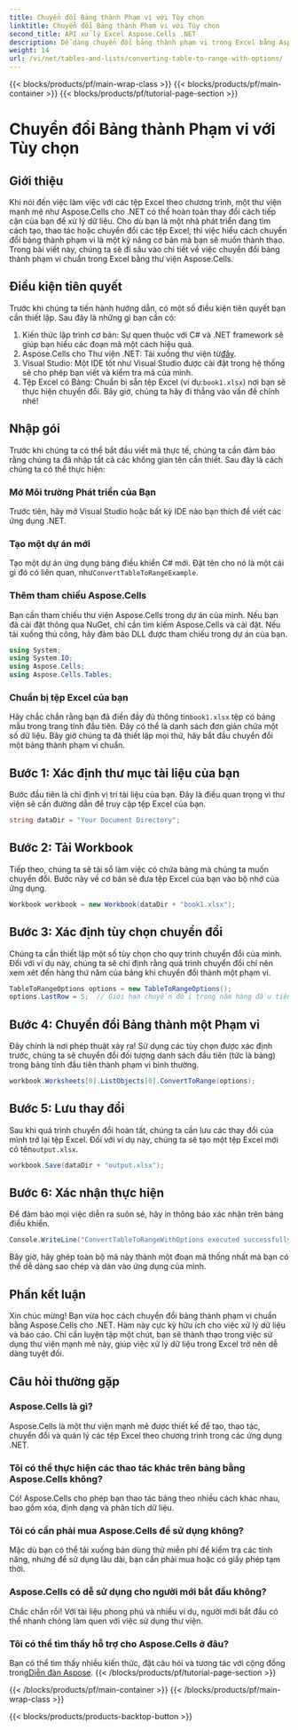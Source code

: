```yaml
---
title: Chuyển đổi Bảng thành Phạm vi với Tùy chọn
linktitle: Chuyển đổi Bảng thành Phạm vi với Tùy chọn
second_title: API xử lý Excel Aspose.Cells .NET
description: Dễ dàng chuyển đổi bảng thành phạm vi trong Excel bằng Aspose.Cells cho .NET với hướng dẫn từng bước. Nâng cao kỹ năng xử lý dữ liệu Excel của bạn.
weight: 14
url: /vi/net/tables-and-lists/converting-table-to-range-with-options/
---
```


{{< blocks/products/pf/main-wrap-class >}}
{{< blocks/products/pf/main-container >}}
{{< blocks/products/pf/tutorial-page-section >}}

# Chuyển đổi Bảng thành Phạm vi với Tùy chọn

## Giới thiệu
Khi nói đến việc làm việc với các tệp Excel theo chương trình, một thư viện mạnh mẽ như Aspose.Cells cho .NET có thể hoàn toàn thay đổi cách tiếp cận của bạn để xử lý dữ liệu. Cho dù bạn là một nhà phát triển đang tìm cách tạo, thao tác hoặc chuyển đổi các tệp Excel, thì việc hiểu cách chuyển đổi bảng thành phạm vi là một kỹ năng cơ bản mà bạn sẽ muốn thành thạo. Trong bài viết này, chúng ta sẽ đi sâu vào chi tiết về việc chuyển đổi bảng thành phạm vi chuẩn trong Excel bằng thư viện Aspose.Cells. 
## Điều kiện tiên quyết
Trước khi chúng ta tiến hành hướng dẫn, có một số điều kiện tiên quyết bạn cần thiết lập. Sau đây là những gì bạn cần có:
1. Kiến thức lập trình cơ bản: Sự quen thuộc với C# và .NET framework sẽ giúp bạn hiểu các đoạn mã một cách hiệu quả.
2.  Aspose.Cells cho Thư viện .NET: Tải xuống thư viện từ[đây](https://releases.aspose.com/cells/net/). 
3. Visual Studio: Một IDE tốt như Visual Studio được cài đặt trong hệ thống sẽ cho phép bạn viết và kiểm tra mã của mình.
4.  Tệp Excel có Bảng: Chuẩn bị sẵn tệp Excel (ví dụ:`book1.xlsx`) nơi bạn sẽ thực hiện chuyển đổi.
Bây giờ, chúng ta hãy đi thẳng vào vấn đề chính nhé!
## Nhập gói
Trước khi chúng ta có thể bắt đầu viết mã thực tế, chúng ta cần đảm bảo rằng chúng ta đã nhập tất cả các không gian tên cần thiết. Sau đây là cách chúng ta có thể thực hiện:
### Mở Môi trường Phát triển của Bạn
Trước tiên, hãy mở Visual Studio hoặc bất kỳ IDE nào bạn thích để viết các ứng dụng .NET. 
### Tạo một dự án mới
 Tạo một dự án ứng dụng bảng điều khiển C# mới. Đặt tên cho nó là một cái gì đó có liên quan, như`ConvertTableToRangeExample`.
### Thêm tham chiếu Aspose.Cells
Bạn cần tham chiếu thư viện Aspose.Cells trong dự án của mình. Nếu bạn đã cài đặt thông qua NuGet, chỉ cần tìm kiếm Aspose.Cells và cài đặt. Nếu tải xuống thủ công, hãy đảm bảo DLL được tham chiếu trong dự án của bạn.
```csharp
using System;
using System.IO;
using Aspose.Cells;
using Aspose.Cells.Tables;
```
### Chuẩn bị tệp Excel của bạn
 Hãy chắc chắn rằng bạn đã điền đầy đủ thông tin`book1.xlsx` tệp có bảng mẫu trong trang tính đầu tiên. Đây có thể là danh sách đơn giản chứa một số dữ liệu.
Bây giờ chúng ta đã thiết lập mọi thứ, hãy bắt đầu chuyển đổi một bảng thành phạm vi chuẩn.
## Bước 1: Xác định thư mục tài liệu của bạn
Bước đầu tiên là chỉ định vị trí tài liệu của bạn. Đây là điều quan trọng vì thư viện sẽ cần đường dẫn để truy cập tệp Excel của bạn.
```csharp
string dataDir = "Your Document Directory";
```
## Bước 2: Tải Workbook
Tiếp theo, chúng ta sẽ tải sổ làm việc có chứa bảng mà chúng ta muốn chuyển đổi. Bước này về cơ bản sẽ đưa tệp Excel của bạn vào bộ nhớ của ứng dụng.
```csharp
Workbook workbook = new Workbook(dataDir + "book1.xlsx");
```
## Bước 3: Xác định tùy chọn chuyển đổi
Chúng ta cần thiết lập một số tùy chọn cho quy trình chuyển đổi của mình. Đối với ví dụ này, chúng ta sẽ chỉ định rằng quá trình chuyển đổi chỉ nên xem xét đến hàng thứ năm của bảng khi chuyển đổi thành một phạm vi.
```csharp
TableToRangeOptions options = new TableToRangeOptions();
options.LastRow = 5;  // Giới hạn chuyển đổi trong năm hàng đầu tiên
```
## Bước 4: Chuyển đổi Bảng thành một Phạm vi
Đây chính là nơi phép thuật xảy ra! Sử dụng các tùy chọn được xác định trước, chúng ta sẽ chuyển đổi đối tượng danh sách đầu tiên (tức là bảng) trong bảng tính đầu tiên thành phạm vi bình thường.
```csharp
workbook.Worksheets[0].ListObjects[0].ConvertToRange(options);
```
## Bước 5: Lưu thay đổi
Sau khi quá trình chuyển đổi hoàn tất, chúng ta cần lưu các thay đổi của mình trở lại tệp Excel. Đối với ví dụ này, chúng ta sẽ tạo một tệp Excel mới có tên`output.xlsx`.
```csharp
workbook.Save(dataDir + "output.xlsx");
```
## Bước 6: Xác nhận thực hiện
Để đảm bảo mọi việc diễn ra suôn sẻ, hãy in thông báo xác nhận trên bảng điều khiển.
```csharp
Console.WriteLine("ConvertTableToRangeWithOptions executed successfully.\r\n");
```
Bây giờ, hãy ghép toàn bộ mã này thành một đoạn mã thống nhất mà bạn có thể dễ dàng sao chép và dán vào ứng dụng của mình.
## Phần kết luận
Xin chúc mừng! Bạn vừa học cách chuyển đổi bảng thành phạm vi chuẩn bằng Aspose.Cells cho .NET. Hàm này cực kỳ hữu ích cho việc xử lý dữ liệu và báo cáo. Chỉ cần luyện tập một chút, bạn sẽ thành thạo trong việc sử dụng thư viện mạnh mẽ này, giúp việc xử lý dữ liệu trong Excel trở nên dễ dàng tuyệt đối.
## Câu hỏi thường gặp
### Aspose.Cells là gì?
Aspose.Cells là một thư viện mạnh mẽ được thiết kế để tạo, thao tác, chuyển đổi và quản lý các tệp Excel theo chương trình trong các ứng dụng .NET.
### Tôi có thể thực hiện các thao tác khác trên bảng bằng Aspose.Cells không?
Có! Aspose.Cells cho phép bạn thao tác bảng theo nhiều cách khác nhau, bao gồm xóa, định dạng và phân tích dữ liệu.
### Tôi có cần phải mua Aspose.Cells để sử dụng không?
Mặc dù bạn có thể tải xuống bản dùng thử miễn phí để kiểm tra các tính năng, nhưng để sử dụng lâu dài, bạn cần phải mua hoặc có giấy phép tạm thời.
### Aspose.Cells có dễ sử dụng cho người mới bắt đầu không?
Chắc chắn rồi! Với tài liệu phong phú và nhiều ví dụ, người mới bắt đầu có thể nhanh chóng làm quen với việc sử dụng thư viện.
### Tôi có thể tìm thấy hỗ trợ cho Aspose.Cells ở đâu?
 Bạn có thể tìm thấy nhiều kiến thức, đặt câu hỏi và tương tác với cộng đồng trong[Diễn đàn Aspose](https://forum.aspose.com/c/cells/9).
{{< /blocks/products/pf/tutorial-page-section >}}

{{< /blocks/products/pf/main-container >}}
{{< /blocks/products/pf/main-wrap-class >}}

{{< blocks/products/products-backtop-button >}}

